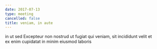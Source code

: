 ```yaml
---
date: 2017-07-13
type: meeting
cancelled: false
title: veniam, in aute
---
```

in ut sed Excepteur non nostrud ut fugiat qui veniam, sit incididunt velit et ex enim cupidatat in minim eiusmod laboris